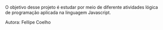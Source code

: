 O objetivo desse projeto é estudar por meio de diferente atividades lógica 
de programação aplicada na linguagem Javascript.

Autora: Fellipe Coelho